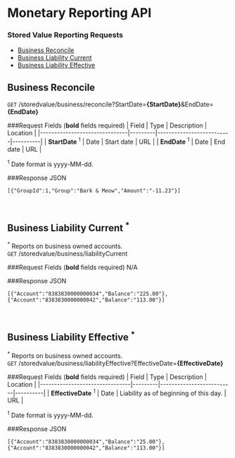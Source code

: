 
# Monetary Reporting API

### Stored Value Reporting Requests
* [Business Reconcile](#business-reconcile)
* [Business Liability Current](#business-liability-current)
* [Business Liability Effective](#business-liability-effective)

## Business Reconcile

`GET` /storedvalue/business/reconcile?StartDate=**{StartDate}**&EndDate=**{EndDate}**

###Request Fields (**bold** fields required)
| Field                         | Type    | Description              | Location |
|-------------------------------|---------|--------------------------|----------|
| **StartDate** <sup>1</sup>    | Date    | Start date               | URL      |
| **EndDate** <sup>1</sup>      | Date    | End date                 | URL      |

<sup>1</sup> Date format is yyyy-MM-dd.<br />

###Response JSON
```
[{"GroupId":1,"Group":"Bark & Meow","Amount":"-11.23"}]
```
<br />

## Business Liability Current <sup>*</sup>
<sup>*</sup> Reports on business owned accounts.<br />
`GET` /storedvalue/business/liabilityCurrent

###Request Fields (**bold** fields required)
N/A

###Response JSON
```
[{"Account":"8383830000000034","Balance":"225.00"},{"Account":"8383830000000042","Balance":"113.00"}]
```
<br />

## Business Liability Effective <sup>*</sup>
<sup>*</sup> Reports on business owned accounts.<br />
`GET` /storedvalue/business/liabilityEffective?EffectiveDate=**{EffectiveDate}**

###Request Fields (**bold** fields required)
| Field                          | Type    | Description              | Location |
|--------------------------------|---------|--------------------------|----------|
| **EffectiveDate** <sup>1</sup> | Date    | Liability as of beginning of this day. | URL      |

<sup>1</sup> Date format is yyyy-MM-dd.<br />

###Response JSON
```
[{"Account":"8383830000000034","Balance":"25.00"},{"Account":"8383830000000042","Balance":"113.00"}]
```
<br />
